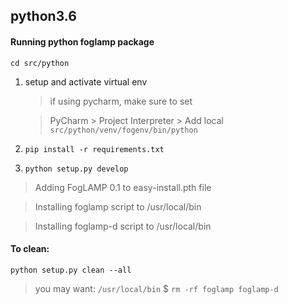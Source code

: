 ## python3.6






#### Running python foglamp package

`cd src/python`

1. setup and activate virtual env

    > if using pycharm, make sure to set
    
    > PyCharm > Project Interpreter > Add local `src/python/venv/fogenv/bin/python`

2. `pip install -r requirements.txt`


3. `python setup.py develop`

> Adding FogLAMP 0.1 to easy-install.pth file

> Installing foglamp script to /usr/local/bin

> Installing foglamp-d script to /usr/local/bin

#### To clean:

`python setup.py clean --all`

> you may want: `/usr/local/bin`  $ `rm -rf foglamp foglamp-d`